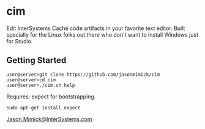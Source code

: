cim
===

Edit InterSystems Caché code artifacts in your favorite text editor.
Built specially for the Linux folks out there who don't want to install Windows
just for Studio.

Getting Started
---------------

    user@server>git clone https://github.com/jasonmimick/cim
    user@server>cd cim
    user@server>./cim.sh help

Requires: expect for bootstrapping.

    sudo apt-get install expect

Jason.Mimick@InterSystems.com

